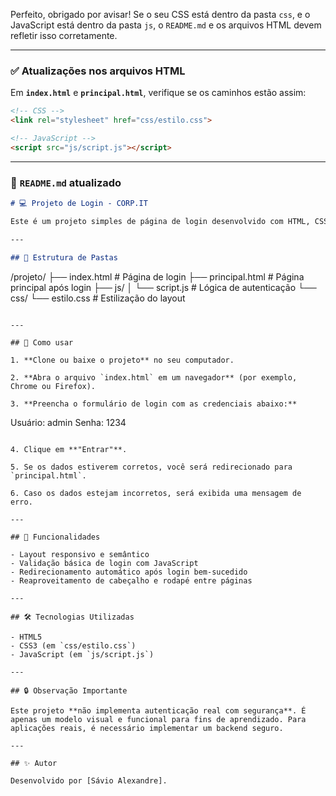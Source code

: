 Perfeito, obrigado por avisar! Se o seu CSS está dentro da pasta `css`, e o JavaScript está dentro da pasta `js`, o `README.md` e os arquivos HTML devem refletir isso corretamente.

---

### ✅ Atualizações nos arquivos HTML

Em **`index.html`** e **`principal.html`**, verifique se os caminhos estão assim:

```html
<!-- CSS -->
<link rel="stylesheet" href="css/estilo.css">

<!-- JavaScript -->
<script src="js/script.js"></script>
```

---

### 📝 `README.md` atualizado

```markdown
# 💻 Projeto de Login - CORP.IT

Este é um projeto simples de página de login desenvolvido com HTML, CSS e JavaScript. Ao realizar o login com sucesso, o usuário é redirecionado para a página principal do sistema.

---

## 📁 Estrutura de Pastas

```

/projeto/
├── index.html           # Página de login
├── principal.html       # Página principal após login
├── js/
│   └── script.js        # Lógica de autenticação
└── css/
└── estilo.css       # Estilização do layout

```

---

## 🚀 Como usar

1. **Clone ou baixe o projeto** no seu computador.

2. **Abra o arquivo `index.html` em um navegador** (por exemplo, Chrome ou Firefox).

3. **Preencha o formulário de login com as credenciais abaixo:**

```

Usuário: admin
Senha: 1234

```

4. Clique em **"Entrar"**.

5. Se os dados estiverem corretos, você será redirecionado para `principal.html`.

6. Caso os dados estejam incorretos, será exibida uma mensagem de erro.

---

## 📌 Funcionalidades

- Layout responsivo e semântico
- Validação básica de login com JavaScript
- Redirecionamento automático após login bem-sucedido
- Reaproveitamento de cabeçalho e rodapé entre páginas

---

## 🛠 Tecnologias Utilizadas

- HTML5
- CSS3 (em `css/estilo.css`)
- JavaScript (em `js/script.js`)

---

## 🔒 Observação Importante

Este projeto **não implementa autenticação real com segurança**. É apenas um modelo visual e funcional para fins de aprendizado. Para aplicações reais, é necessário implementar um backend seguro.

---

## ✨ Autor

Desenvolvido por [Sávio Alexandre].
```

